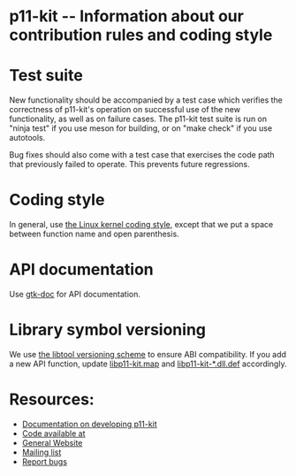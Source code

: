 # p11-kit -- Information about our contribution rules and coding style

# Test suite

New functionality should be accompanied by a test case which verifies
the correctness of p11-kit's operation on successful use of the new
functionality, as well as on failure cases.  The p11-kit test suite is
run on "ninja test" if you use meson for building, or on "make check"
if you use autotools.

Bug fixes should also come with a test case that exercises the code
path that previously failed to operate.  This prevents future
regressions.

# Coding style

In general, use [the Linux kernel coding
style](https://www.kernel.org/doc/html/latest/process/coding-style.html),
except that we put a space between function name and open parenthesis.

# API documentation

Use [gtk-doc](https://www.gtk.org/gtk-doc/) for API documentation.

# Library symbol versioning

We use [the libtool versioning scheme](https://www.gnu.org/software/libtool/manual/html_node/Versioning.html#Versioning) to ensure ABI compatibility.  If you add a new API function, update [libp11-kit.map](https://github.com/p11-glue/p11-kit/blob/master/p11-kit/libp11-kit.map) and [libp11-kit-*.dll.def](https://github.com/p11-glue/p11-kit/blob/master/p11-kit/libp11-kit-0.dll.def) accordingly.

# Resources:

* [Documentation on developing p11-kit](https://p11-glue.github.io/p11-glue/p11-kit/manual/devel.html)
* [Code available at](https://github.com/p11-glue/p11-kit)
* [General Website](https://p11-glue.github.io/p11-glue/p11-kit.html)
* [Mailing list](https://lists.freedesktop.org/mailman/listinfo/p11-glue)
* [Report bugs](https://github.com/p11-glue/p11-kit/issues)
